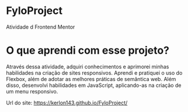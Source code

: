 # FyloProject
 Atividade d Frontend Mentor


 # O que aprendi com esse projeto?
 Através dessa atividade, adquiri conhecimentos e aprimorei minhas habilidades na criação de sites responsivos. Aprendi e pratiquei o uso do Flexbox, além de adotar as melhores práticas de semântica web. Além disso, desenvolvi habilidades em JavaScript, aplicando-as na criação de um menu responsivo.


Url do site: https://kerlon143.github.io/FyloProject/

